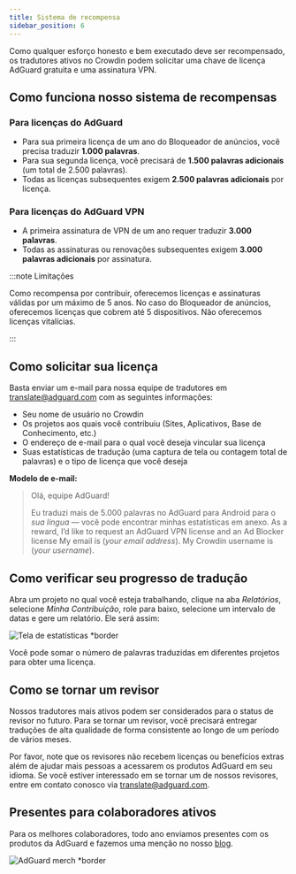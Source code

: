 ```yaml
---
title: Sistema de recompensa
sidebar_position: 6
---
```


Como qualquer esforço honesto e bem executado deve ser recompensado, os tradutores ativos no Crowdin podem solicitar uma chave de licença AdGuard gratuita e uma assinatura VPN.

## Como funciona nosso sistema de recompensas

### Para licenças do AdGuard

- Para sua primeira licença de um ano do Bloqueador de anúncios, você precisa traduzir **1.000 palavras**.
- Para sua segunda licença, você precisará de **1.500 palavras adicionais** (um total de 2.500 palavras).
- Todas as licenças subsequentes exigem **2.500 palavras adicionais** por licença.

### Para licenças do AdGuard VPN

- A primeira assinatura de VPN de um ano requer traduzir **3.000 palavras**.
- Todas as assinaturas ou renovações subsequentes exigem **3.000 palavras adicionais** por assinatura.

:::note Limitações

Como recompensa por contribuir, oferecemos licenças e assinaturas válidas por um máximo de 5 anos. No caso do Bloqueador de anúncios, oferecemos licenças que cobrem até 5 dispositivos. Não oferecemos licenças vitalícias.

:::

## Como solicitar sua licença

Basta enviar um e-mail para nossa equipe de tradutores em [translate@adguard.com](mailto:translate@adguard.com) com as seguintes informações:

- Seu nome de usuário no Crowdin
- Os projetos aos quais você contribuiu (Sites, Aplicativos, Base de Conhecimento, etc.)
- O endereço de e-mail para o qual você deseja vincular sua licença
- Suas estatísticas de tradução (uma captura de tela ou contagem total de palavras) e o tipo de licença que você deseja

**Modelo de e-mail:**

> Olá, equipe AdGuard!
> 
> Eu traduzi mais de 5.000 palavras no AdGuard para Android para o *sua língua* — você pode encontrar minhas estatísticas em anexo. As a reward, I’d like to request an AdGuard VPN license and an Ad Blocker license My email is (*your email address*). My Crowdin username is (*your username*).

## Como verificar seu progresso de tradução

Abra um projeto no qual você esteja trabalhando, clique na aba *Relatórios*, selecione *Minha Contribuição*, role para baixo, selecione um intervalo de datas e gere um relatório. Ele será assim:

![Tela de estatísticas *border](https://cdn.adtidy.org/content/kb/ad_blocker/miscellaneous/adguard_translations/statistics.png)

Você pode somar o número de palavras traduzidas em diferentes projetos para obter uma licença.

## Como se tornar um revisor

Nossos tradutores mais ativos podem ser considerados para o status de revisor no futuro. Para se tornar um revisor, você precisará entregar traduções de alta qualidade de forma consistente ao longo de um período de vários meses.

Por favor, note que os revisores não recebem licenças ou benefícios extras além de ajudar mais pessoas a acessarem os produtos AdGuard em seu idioma. Se você estiver interessado em se tornar um de nossos revisores, entre em contato conosco via [translate@adguard.com](mailto:translate@adguard.com).

## Presentes para colaboradores ativos

Para os melhores colaboradores, todo ano enviamos presentes com os produtos da AdGuard e fazemos uma menção no nosso [blog](https://adguard.com/en/blog/best-contributors-2023.html).

![AdGuard merch *border](https://cdn.adguard.com/public/Adguard/Blog/presents.png)
